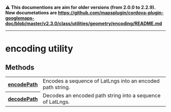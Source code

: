 :warning: **This documentions are aim for older versions (from 2.0.0 to 2.2.9).
New documetations are https://github.com/mapsplugin/cordova-plugin-googlemaps-doc/blob/master/v2.3.0/class/utilities/geometry/encoding/README.md**

---------------
# encoding utility

## Methods

<table>
    <tr>
        <th><a href="./encodePath/README.md">encodePath</a></th>
        <td>Encodes a sequence of LatLngs into an encoded path string.</td>
    </tr>
    <tr>
        <th><a href="./decodePath/README.md">decodePath</a></th>
        <td>Decodes an encoded path string into a sequence of LatLngs.</td>
    </tr>
</table>
